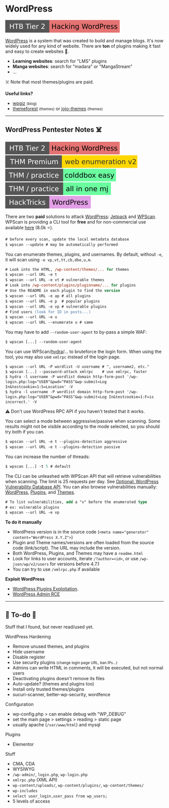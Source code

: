 # WordPress

[![hackingwordpress](../../../../../cybersecurity/_badges/htb/hackingwordpress.svg)](https://academy.hackthebox.com/course/preview/hacking-wordpress)

<div class="row row-cols-lg-2"><div>

[WordPress](https://wordpress.com/) is a system that was created to build and manage blogs. It's now widely used for any kind of website. There are **ton** of plugins making it fast and easy to create websites 🚀.

* **Learning websites**: search for "LMS" plugins
* **Manga websites**: search for "madara" or "MangaStream"
* ...

☠️ Note that most themes/plugins are paid.
</div><div>

**Useful links?**

* [wpgiz](https://wpgiz.com/) <small>(blog)</small>
* [themeforest](https://themeforest.net/category/wordpress) <small>(themes)</small> or [jojo-themes](https://www.jojo-themes.net/en/) <small>(themes)</small>
</div></div>

<hr class="sep-both">

## WordPress Pentester Notes ☠️

[![hackingwordpress](../../../../../cybersecurity/_badges/htb/hackingwordpress.svg)](https://academy.hackthebox.com/course/preview/hacking-wordpress)
[![webenumerationv2](../../../../../cybersecurity/_badges/thmp/webenumerationv2.svg)](https://tryhackme.com/room/webenumerationv2)
[![colddboxeasy](../../../../../cybersecurity/_badges/thm-p/colddboxeasy.svg)](https://tryhackme.com/room/colddboxeasy)
[![allinonemj](../../../../../cybersecurity/_badges/thm-p/allinonemj.svg)](https://tryhackme.com/room/allinonemj)
[![wordpress](../../../../../cybersecurity/_badges/hacktricks/wordpress.svg)](https://book.hacktricks.xyz/network-services-pentesting/pentesting-web/wordpress)

<div class="row row-cols-lg-2"><div>

There are two **paid** solutions to attack [WordPress](/programming-languages/web/others/cms/wordpress/index.md): [Jetpack](https://jetpack.com/) and [WPScan](https://wpscan.com/). WPScan is providing a CLI tool for **free** and for non-commercial use available [here](https://wpscan.com/wordpress-cli-scanner/) (8.0k ⭐).

```ps
# before every scan, update the local metadata database
$ wpscan --update # may be automatically performed
```

You can enumerate themes, plugins, and usernames. By default, without `-e`, it will scan using `-e vp,vt,tt,cb,dbe,u,m`.

```ps
# Look into the HTML, /wp-content/themes/... for themes
$ wpscan --url URL -e t
$ wpscan --url URL -e vt # vulnerable themes
# Look into /wp-content/plugins/pluginname/... for plugins
# Use the README in each plugin to find the version
$ wpscan --url URL -e ap # all plugins
$ wpscan --url URL -e p  # popular plugins
$ wpscan --url URL -e vp # vulnerable plugins
# Find users (look for ID in posts...)
$ wpscan --url URL -e u
$ wpscan --url URL --enumerate u # same
```

You may have to add `--random-user-agent` to by-pass a simple WAF:

```ps
$ wpscan [...] --random-user-agent
```

You can use WPScan/[hydra](/cybersecurity/red-team/tools/cracking/auth/hydra.md#form-brute-force)/... to bruteforce the login form. When using the tool, you may also use `xmlrpc` instead of the login page.

```shell!
$ wpscan --url URL -P wordlist -U username # ", username2, etc."
$ wpscan [...] --password-attack xmlrpc    # use xmlrpc, faster
$ hydra -l username -P wordlist domain http-form-post '/wp-login.php:log=^USER^&pwd=^PASS^&wp-submit=Log In&testcookie=1:S=Location' -V
$ hydra -l username -P wordlist domain http-form-post '/wp-login.php:log=^USER^&pwd=^PASS^&wp-submit=Log In&testcookie=1:F=is incorrect.' -V
```

⚠️ Don't use WordPress RPC API if you haven't tested that it works.
</div><div>

You can select a mode between aggressive/passive when scanning. Some results might not be visible according to the mode selected, so you should try both if you can.

```ps
$ wpscan --url URL -e t --plugins-detection aggressive
$ wpscan --url URL -e t --plugins-detection passive
```

You can increase the number of threads:

```ps
$ wpscan [...] -t 5 # default
```

The CLI can be unleashed with WPScan API that will retrieve vulnerabilities  when scanning. The limit is 25 requests per day. See [Optional: WordPress Vulnerability Database API](https://github.com/wpscanteam/wpscan/wiki/WPScan-User-Documentation#optional-wordpress-vulnerability-database-api). You can also browse vulnerabilities manually: [WordPress](https://wpscan.com/wordpresses), [Plugins](https://wpscan.com/plugins), and [Themes](https://wpscan.com/themes).

```ps
# To list vulnerabilities, add a "v" before the enumerated type
# ex: vulnerable plugins
$ wpscan --url URL -e vp
```

**To do it manually**

* WordPress version is in the source code (`<meta name="generator" content="WordPress X.Y.Z">`)
* Plugin and Theme names/versions are often loaded from the source code (link/script). The URL may include the version.
* Both WordPress, Plugins, and Themes may have a `readme.html`
* Look for links to user accounts, iterate `/?author=<id>`, or use `/wp-json/wp/v2/users` for versions before 4.7.1
* You can try to use `/xmlrpc.php` if available

**Exploit WordPress**

* [WordPress Plugins Exploitation](_files/wp-plugins.md).
* [WordPress Admin RCE](_files/wp-rce.md)
</div></div>

<hr class="sep-both">

## 👻 To-do 👻

Stuff that I found, but never read/used yet.

<div class="row row-cols-lg-2"><div>

WordPress Hardening

* Remove unused themes, and plugins
* Hide username
* Disable register
* Use security plugins <small>(change login page URL, ban IPs...)</small>
* Admins can write HTML in comments, it will be executed, but not normal users
* Deactivating plugins doesn't remove its files
* Auto-update? (themes and plugins too)
* Install only trusted themes/plugins
* sucuri-scanner, better-wp-security, wordfence

Configuration

* wp-config.php > can enable debug with "WP_DEBUG"
* set the main page > settings > reading > static page
* usually apache (`/var/www/html`) and mysql
</div><div>

Plugins

* Elementor

Stuff

* CMA, CDA
* WYSIWYG
* `/wp-admin/`, `login.php`, `wp-login.php`
* `xmlrpc.php` (XML API)
* `wp-content/uploads/`, `wp-content/plugins/`, `wp-content/themes/`
* `wp-includes`
* `select user_login,user_pass from wp_users;`
* 5 levels of access
</div></div>
